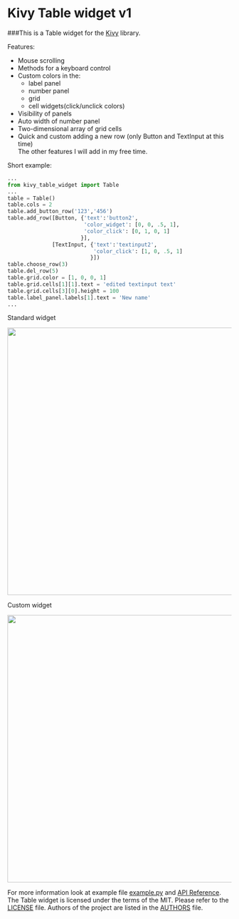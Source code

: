 Kivy Table widget v1
====================

###This is a Table widget for the [Kivy](http://kivy.org/#home) library.

Features:
- Mouse scrolling
- Methods for a keyboard control
- Custom colors in the:
    - label panel
    - number panel
    - grid
    - cell widgets(click/unclick colors)
- Visibility of panels
- Auto width of number panel
- Two-dimensional array of grid cells
- Quick and custom adding a new row
    (only Button and TextInput at this time) <br />
The other features I will add in my free time.

Short example:
``` Python
...
from kivy_table_widget import Table
...
table = Table()
table.cols = 2
table.add_button_row('123','456')
table.add_row([Button, {'text':'button2',
                        'color_widget': [0, 0, .5, 1],
                        'color_click': [0, 1, 0, 1]
                       }], 
              [TextInput, {'text':'textinput2',
                           'color_click': [1, 0, .5, 1]
                          }])
table.choose_row(3)
table.del_row(5)
table.grid.color = [1, 0, 0, 1]
table.grid.cells[1][1].text = 'edited textinput text'
table.grid.cells[3][0].height = 100
table.label_panel.labels[1].text = 'New name'
...
```

Standard widget

<img src="https://raw.githubusercontent.com/Seg-mel/kivy_table_widget/master/images/standard.png" width='600px;'/>

Custom widget

<img src="https://raw.githubusercontent.com/Seg-mel/kivy_table_widget/master/images/custom.png" width='600px;'/>

For more information look at example file 
[example.py](https://github.com/Seg-mel/kivy_table_widget/blob/master/example.py) 
and [API Reference](https://github.com/Seg-mel/kivy_table_widget/wiki/API-Reference). 
The Table widget is licensed under the terms of the MIT. Please refer to the 
[LICENSE](https://github.com/Seg-mel/kivy_table_widget/blob/master/LICENSE) file. 
Authors of the project are listed in the 
[AUTHORS](https://github.com/Seg-mel/kivy_table_widget/blob/master/AUTHORS) file.